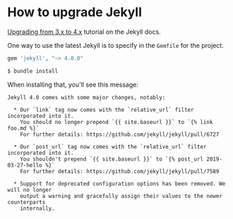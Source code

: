 # How to upgrade Jekyll

[Upgrading from 3.x to 4.x](https://jekyllrb.com/docs/upgrading/3-to-4/) tutorial on the Jekyll docs.

One way to use the latest Jekyll is to specify in the `Gemfile` for the project.

```ruby
gem 'jekyll', "~> 4.0.0"
```

```sh
$ bundle install
```

When installing that, you'll see this message:

```
Jekyll 4.0 comes with some major changes, notably:

  * Our `link` tag now comes with the `relative_url` filter incorporated into it.
    You should no longer prepend `{{ site.baseurl }}` to `{% link foo.md %}`
    For further details: https://github.com/jekyll/jekyll/pull/6727

  * Our `post_url` tag now comes with the `relative_url` filter incorporated into it.
    You shouldn't prepend `{{ site.baseurl }}` to `{% post_url 2019-03-27-hello %}`
    For further details: https://github.com/jekyll/jekyll/pull/7589

  * Support for deprecated configuration options has been removed. We will no longer
    output a warning and gracefully assign their values to the newer counterparts
    internally.
```
